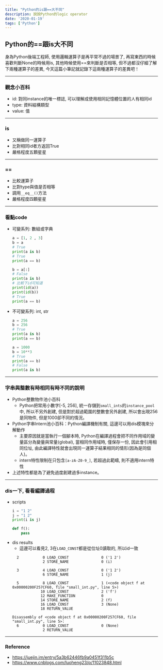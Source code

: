 ```yaml
---
title: "Python的is跟==大不同"
description: 說說Python的logic operator
date: '2020-01-19'
tags: ['Python']
---
```

## Python的==跟is大不同
身為Python後端工程師, 使用邏輯運算子是再平常不過的場景了, 再寫東西的時候喜歡判斷None的時候用is, 其他時候使用==來判斷是否相等, 但不過都沒仔細了解下兩種運算子的差異, 今天這篇小筆記就記錄下這兩種運算子的差異吧！

---
### 觀念小百科
- id: 對同instance的唯一標誌, 可以理解成使用相同記憶體位置的人有相同id
- type: 資料結構類型
- value: 值

---
### is
- 又稱做同一運算子
- 比對相同id者方返回True
- 嚴格程度五顆星星

---
### ==
- 比較運算子
- 比對type與值是否相等
- 調用`__eq__()`方法
- 嚴格程度四顆星星

---
### 看點code
- 可變系列: 數組或字典
  ```python
  a = [1, 2 , 3]
  b = a
  # True
  print(a is b)
  # True
  print(a == b)

  b = a[:]
  # False
  print(a is b)
  # 比較下id可知道
  print(id(a))
  print(id(b))
  # True
  print(a == b)
  ```

- 不可變系列: int, str
  ```python
  a = 256
  b = 256
  # True
  print(a is b)
  print(a == b)

  a = 1000
  b = 10**3
  # True
  print(a == b)
  # False
  print(a is b)
  ```

---
### 字串與整數有時相同有時不同的說明
- Python整數物件池小百科
  - Python把常用小數字[-5, 256], 統一存儲到`small_ints`的`instance_pool`中, 所以不另外創建, 但是對於超過範圍的整數會另外創建, 所以會出現256是同物件, 但是1000卻不同的情況。
- Python字串Intern池小百科：Python編譯機制有關, 這邊可以用dis模塊來分解動作
  - 主要原因就是當執行一個腳本時, Python在編譯過程會把不同作用域的變量區分為變量與常量(global), 當相同作用域時, 僅保存一份, 因此會引用相同位址, 由此編譯特性就會出現同一運算子結果相同的情形(因為是同個人)。
  - intern特性限制在只包含`[a-zA-Z0-9_]`, 若超過此範疇, 則不適用intern特性
- 上述特性都是為了避免過度創建過多instance。

---
### dis一下, 看看編譯過程
- scripts
  ```python
  i = "1 2"
  j = "1 2"
  print(i is j)
  
  def f():
      pass
  ```
- dis results
  - 這邊可以看見2, 3在`LOAD_CONST`都是從位址0讀取的, 所以id一致
  ```
    2           0 LOAD_CONST               0 ('1 2')
                2 STORE_NAME               0 (i)
  
    3           4 LOAD_CONST               0 ('1 2')
                6 STORE_NAME               1 (j)
  
    5           8 LOAD_CONST               1 (<code object f at 0x00000200F257CF60, file "small_int.py", line 5>)
               10 LOAD_CONST               2 ('f')
               12 MAKE_FUNCTION            0
               14 STORE_NAME               2 (f)
               16 LOAD_CONST               3 (None)
               18 RETURN_VALUE
  
  Disassembly of <code object f at 0x00000200F257CF60, file "small_int.py", line 5>:
    6           0 LOAD_CONST               0 (None)
                2 RETURN_VALUE
  ```

---
### Reference
- https://juejin.im/entry/5a3b62446fb9a0451f311b5c
- https://www.cnblogs.com/luoheng23/p/11023848.html
